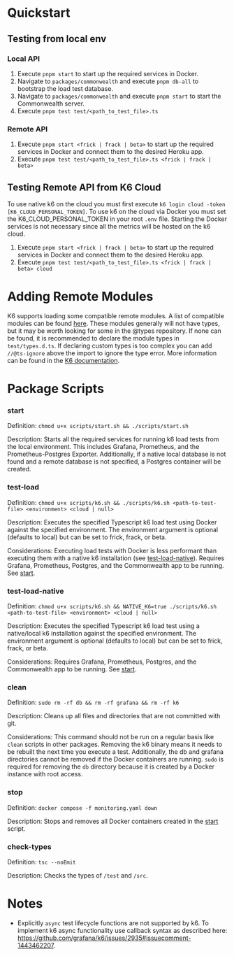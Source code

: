 # Quickstart

## Testing from local env

### Local API
1. Execute `pnpm start` to start up the required services in Docker.
2. Navigate to `packages/commonwealth` and execute `pnpm db-all` to bootstrap the load test database.
3. Navigate to `packages/commonwealth` and execute `pnpm start` to start the Commonwealth server.
4. Execute `pnpm test test/<path_to_test_file>.ts`

### Remote API
1. Execute `pnpm start <frick | frack | beta>` to start up the required services in Docker and connect them to the
desired Heroku app.
2. Execute `pnpm test test/<path_to_test_file>.ts <frick | frack | beta>`

## Testing Remote API from K6 Cloud
To use native k6 on the cloud you must first execute `k6 login cloud -token [K6_CLOUD_PERSONAL_TOKEN]`. To use k6 on the
cloud via Docker you must set the K6_CLOUD_PERSONAL_TOKEN in your root `.env` file. Starting the Docker services is not
necessary since all the metrics will be hosted on the k6 cloud.

1. Execute `pnpm start <frick | frack | beta>` to start up the required services in Docker and connect them to the
   desired Heroku app.
2. Execute `pnpm test test/<path_to_test_file>.ts <frick | frack | beta> cloud`

# Adding Remote Modules
K6 supports loading some compatible remote modules. A list of compatible modules can be found [here][3]. These modules
generally will not have types, but it may be worth looking for some in the @types repository. If none can be found, it
is recommended to declare the module types in `test/types.d.ts`. If declaring custom types is too complex you can add
`//@ts-ignore` above the import to ignore the type error. More information can be found in the [K6 documentation][4].

# Package Scripts

### start

Definition: `chmod u+x scripts/start.sh && ./scripts/start.sh`

Description: Starts all the required services for running k6 load tests from the local environment. This includes 
Grafana, Prometheus, and the Prometheus-Postgres Exporter. Additionally, if a native local database is not found and a
remote database is not specified, a Postgres container will be created.

### test-load

Definition: `chmod u+x scripts/k6.sh && ./scripts/k6.sh <path-to-test-file> <environment> <cloud | null>`

Description: Executes the specified Typescript k6 load test using Docker against the specified environment. The
environment argument is optional (defaults to local) but can be set to frick, frack, or beta.

Considerations: Executing load tests with Docker is less performant than executing them with a native k6 installation
(see [test-load-native](#test-load-native)). Requires Grafana, Prometheus, Postgres, and the Commonwealth app to be running. 
See [start](#start).

### test-load-native

Definition: `chmod u+x scripts/k6.sh && NATIVE_K6=true ./scripts/k6.sh <path-to-test-file> <environment> <cloud | null>`

Description: Executes the specified Typescript k6 load test using a native/local k6 installation against the specified 
environment. The environment argument is optional (defaults to local) but can be set to frick, frack, or beta.

Considerations: Requires Grafana, Prometheus, Postgres, and the Commonwealth app to be running. See [start](#start).

### clean

Definition: `sudo rm -rf db && rm -rf grafana && rm -rf k6`

Description: Cleans up all files and directories that are not committed with git.

Considerations: This command should not be run on a regular basis like `clean` scripts in other packages. Removing the 
k6 binary means it needs to be rebuilt the next time you execute a test. Additionally, the db and  grafana directories 
cannot be removed if the Docker containers are running. `sudo` is required for removing the `db` directory because it
is created by a Docker instance with root access.

### stop

Definition: `docker compose -f monitoring.yaml down`

Description: Stops and removes all Docker containers created in the [start](#start) script.

### check-types

Definition: `tsc --noEmit`

Description: Checks the types of `/test` and `/src`.

# Notes

- Explicitly `async` test lifecycle functions are not supported by k6. To implement k6 async functionality use callback
syntax as described here: https://github.com/grafana/k6/issues/2935#issuecomment-1443462207.


[3]: https://jslib.k6.io/
[4]: https://k6.io/docs/using-k6/modules/#remote-http-s-modules

